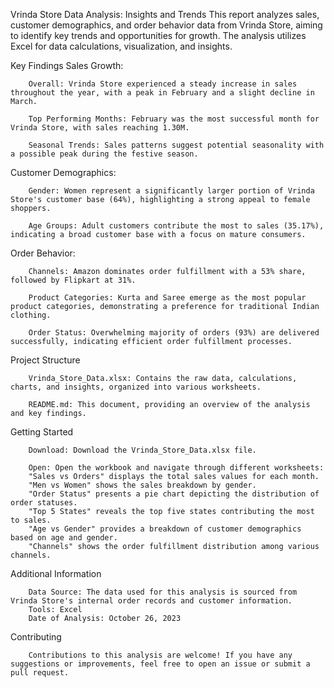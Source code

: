 Vrinda Store Data Analysis: Insights and Trends
This report analyzes sales, customer demographics, and order behavior data from Vrinda Store, aiming to identify key trends and opportunities for growth. The analysis utilizes Excel for data calculations, visualization, and insights.

Key Findings
Sales Growth:
       
        Overall: Vrinda Store experienced a steady increase in sales throughout the year, with a peak in February and a slight decline in March.
        
        Top Performing Months: February was the most successful month for Vrinda Store, with sales reaching 1.30M.
        
        Seasonal Trends: Sales patterns suggest potential seasonality with a possible peak during the festive season.

Customer Demographics:
        
        Gender: Women represent a significantly larger portion of Vrinda Store's customer base (64%), highlighting a strong appeal to female shoppers.
        
        Age Groups: Adult customers contribute the most to sales (35.17%), indicating a broad customer base with a focus on mature consumers.

Order Behavior:

        Channels: Amazon dominates order fulfillment with a 53% share, followed by Flipkart at 31%.
        
        Product Categories: Kurta and Saree emerge as the most popular product categories, demonstrating a preference for traditional Indian clothing.
        
        Order Status: Overwhelming majority of orders (93%) are delivered successfully, indicating efficient order fulfillment processes.

Project Structure
        
        Vrinda_Store_Data.xlsx: Contains the raw data, calculations, charts, and insights, organized into various worksheets.
        
        README.md: This document, providing an overview of the analysis and key findings.

Getting Started
  
        Download: Download the Vrinda_Store_Data.xlsx file.
        
        Open: Open the workbook and navigate through different worksheets:
        "Sales vs Orders" displays the total sales values for each month.
        "Men vs Women" shows the sales breakdown by gender.
        "Order Status" presents a pie chart depicting the distribution of order statuses.
        "Top 5 States" reveals the top five states contributing the most to sales.
        "Age vs Gender" provides a breakdown of customer demographics based on age and gender.
        "Channels" shows the order fulfillment distribution among various channels.

Additional Information
        
        Data Source: The data used for this analysis is sourced from Vrinda Store's internal order records and customer information.
        Tools: Excel
        Date of Analysis: October 26, 2023

Contributing
        
        Contributions to this analysis are welcome! If you have any suggestions or improvements, feel free to open an issue or submit a pull request.
